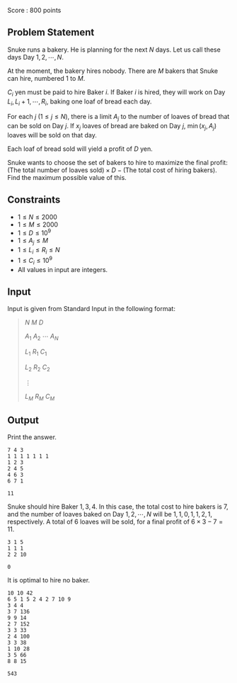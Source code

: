 Score : $800$ points

## Problem Statement

Snuke runs a bakery.
He is planning for the next $N$ days.
Let us call these days Day $1,2,\cdots,N$.

At the moment, the bakery hires nobody.
There are $M$ bakers that Snuke can hire, numbered $1$ to $M$.

$C_i$ yen must be paid to hire Baker $i$.
If Baker $i$ is hired, they will work on Day $L_i, L_i+1, \cdots, R_i$, baking one loaf of bread each day.

For each $j$ ($1 \leq j \leq N$), there is a limit $A_j$ to the number of loaves of bread that can be sold on Day $j$. If $x_j$ loaves of bread are baked on Day $j$, $\min(x_j, A_j)$ loaves will be sold on that day.

Each loaf of bread sold will yield a profit of $D$ yen.

Snuke wants to choose the set of bakers to hire to maximize the final profit: $($The total number of loaves sold$) \times D - ($The total cost of hiring bakers$)$.
Find the maximum possible value of this.

## Constraints

- $1 \leq N \leq 2000$
- $1 \leq M \leq 2000$
- $1 \leq D \leq 10^9$
- $1 \leq A_j \leq M$
- $1 \leq L_i \leq R_i \leq N$
- $1 \leq C_i \leq 10^9$
- All values in input are integers.

## Input

Input is given from Standard Input in the following format:

> $N$ $M$ $D$
> 
> $A_1$ $A_2$ $\cdots$ $A_N$
> 
> $L_1$ $R_1$ $C_1$
> 
> $L_2$ $R_2$ $C_2$
> 
> $\vdots$
> 
> $L_M$ $R_M$ $C_M$

## Output

Print the answer.

```input1
7 4 3
1 1 1 1 1 1 1
1 2 3
2 4 5
4 6 3
6 7 1
```

```output1
11
```

Snuke should hire Baker $1, 3, 4$.
In this case, the total cost to hire bakers is $7$, and the number of loaves baked on Day $1, 2, \cdots, N$ will be $1,1,0,1,1,2,1$, respectively. A total of $6$ loaves will be sold, for a final profit of $6 \times 3-7=11$.

```input2
3 1 5
1 1 1
2 2 10
```

```output2
0
```

It is optimal to hire no baker.

```input3
10 10 42
6 5 1 5 2 4 2 7 10 9
3 4 4
3 7 136
9 9 14
2 7 152
3 3 33
2 4 100
3 3 38
1 10 28
3 5 66
8 8 15
```

```output3
543
```